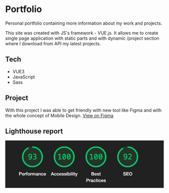 # Portfolio
Personal portfolio containing more information about my work and projects.

This site was created with JS's framework - VUE.js. It allows me to create single page application with static parts and with dynamic /project section where I download from API my latest projects. 

## Tech
- VUE3
- JavaScript
- Sass


## Project
With this project I was able to get friendly with new tool like Figma and with the whole concept of Mobile Design. [View on Figma](https://www.figma.com/file/aVvpjRUkoPahwBNHkT1Xxc/Portfolio-v2?type=design&node-id=0%3A1&mode=design&t=AmMTWVfvjNQjtpsp-1)


## Lighthouse report
![Lighthouse report](./portfolio_lighthouse.png)

